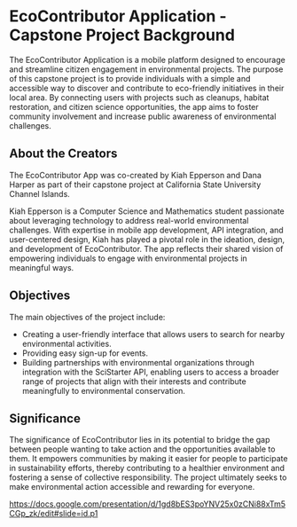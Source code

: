  # EcoContributor Application - Capstone Project Background

The EcoContributor Application is a mobile platform designed to encourage and streamline citizen engagement in environmental projects. The purpose of this capstone project is to provide individuals with a simple and accessible way to discover and contribute to eco-friendly initiatives in their local area. By connecting users with projects such as cleanups, habitat restoration, and citizen science opportunities, the app aims to foster community involvement and increase public awareness of environmental challenges.

## About the Creators
The EcoContributor App was co-created by Kiah Epperson and Dana Harper as part of their capstone project at California State University Channel Islands.

Kiah Epperson is a Computer Science and Mathematics student passionate about leveraging technology to address real-world environmental challenges. With expertise in mobile app development, API integration, and user-centered design, Kiah has played a pivotal role in the ideation, design, and development of EcoContributor. The app reflects their shared vision of empowering individuals to engage with environmental projects in meaningful ways.

## Objectives
The main objectives of the project include:
- Creating a user-friendly interface that allows users to search for nearby environmental activities.
- Providing easy sign-up for events.
- Building partnerships with environmental organizations through integration with the SciStarter API, enabling users to access a broader range of projects that align with their interests and contribute meaningfully to environmental conservation.

## Significance
The significance of EcoContributor lies in its potential to bridge the gap between people wanting to take action and the opportunities available to them. It empowers communities by making it easier for people to participate in sustainability efforts, thereby contributing to a healthier environment and fostering a sense of collective responsibility. The project ultimately seeks to make environmental action accessible and rewarding for everyone.










https://docs.google.com/presentation/d/1gd8bES3poYNV25x0zCNi88xTm5CGp_zk/edit#slide=id.p1
